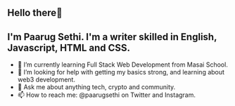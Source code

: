 ## Hello there👋

## I'm Paarug Sethi. I'm a writer skilled in English, Javascript, HTML and CSS.

- 🌱 I’m currently learning Full Stack Web Development from Masai School.
- 🤔 I’m looking for help with getting my basics strong, and learning about web3 development.
- 💬 Ask me about anything tech, crypto and community.
- 📫 How to reach me: @paarugsethi on Twitter and Instagram.
